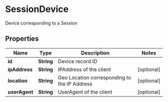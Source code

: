 

# SessionDevice

Device corresponding to a Session

## Properties

| Name | Type | Description | Notes |
|------------ | ------------- | ------------- | -------------|
|**id** | **String** | Device record ID |  |
|**ipAddress** | **String** | IPAddress of the client |  [optional] |
|**location** | **String** | Geo Location corresponding to the IP Address |  [optional] |
|**userAgent** | **String** | UserAgent of the client |  [optional] |



